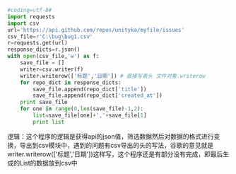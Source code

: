 
```python
#coding=utf-8#
import requests
import csv
url='https://api.github.com/repos/unityka/myfile/issues'
csv_file=r'C:\bug\bug1.csv'
r=requests.get(url)
response_dicts=r.json()
with open(csv_file,'w') as f:
    save_file = []
    writer=csv.writer(f)
    writer.writerow(['标题','日期']) # 直接写表头 文件对象.writerow
    for repo_dict in response_dicts:
        save_file.append(repo_dict['title'])
        save_file.append(repo_dict['created_at'])
    print save_file
    for one in range(0,len(save_file)-1,2):
        list=save_file[one]+','+save_file[1]
        print list
```
逻辑：这个程序的逻辑是获得api的json值，筛选数据然后对数据的格式进行变换，导出到csv模块中，遇到的问题有csv导出的头的写法，谷歌的意见就是  writer.writerow(['标题','日期'])这样写，这个程序还是有部分没有完成，即最后生成的List的数据放到csv中
